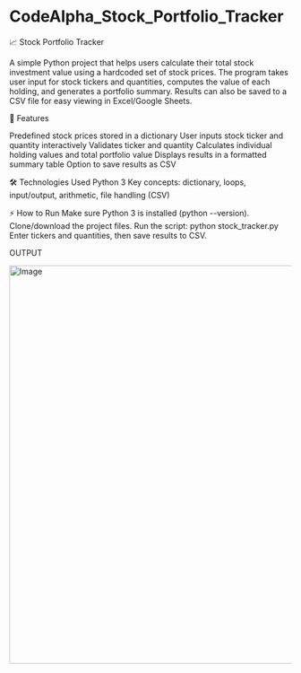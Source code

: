 # CodeAlpha_Stock_Portfolio_Tracker

📈 Stock Portfolio Tracker

A simple Python project that helps users calculate their total stock investment value using a hardcoded set of stock prices. The program takes user input for stock tickers and quantities, computes the value of each holding, and generates a portfolio summary. Results can also be saved to a CSV file for easy viewing in Excel/Google Sheets.

🚀 Features

Predefined stock prices stored in a dictionary
User inputs stock ticker and quantity interactively
Validates ticker and quantity
Calculates individual holding values and total portfolio value
Displays results in a formatted summary table
Option to save results as CSV

🛠️ Technologies Used
Python 3
Key concepts: dictionary, loops, input/output, arithmetic, file handling (CSV)

⚡ How to Run
Make sure Python 3 is installed (python --version).
Clone/download the project files.
Run the script:
python stock_tracker.py
Enter tickers and quantities, then save results to CSV.

OUTPUT

<img width="1400" height="710" alt="Image" src="https://github.com/user-attachments/assets/1ea989b1-6c00-41bd-8570-79159fd9d058" />
